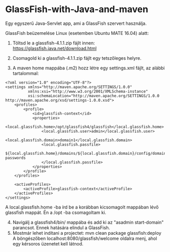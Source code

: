 # GlassFish-with-Java-and-maven
Egy egyszerű Java-Servlet app, ami a GlassFish szervert használja.

GlassFish beüzemelése Linux (esetemben Ubuntu MATE 16.04) alatt:
1. Töltsd le a glassfish-4.1.1.zip fájlt innen: https://glassfish.java.net/download.html

2. Csomagold ki a glassfish-4.1.1.zip fájlt egy tetszőleges helyre.

3. A maven home mappába (.m2) hozz létre egy settings.xml fájlt, az alábbi tartalommal:
```
<?xml version="1.0" encoding="UTF-8"?>
<settings xmlns="http://maven.apache.org/SETTINGS/1.0.0" 
          xmlns:xsi="http://www.w3.org/2001/XMLSchema-instance" 
          xsi:schemaLocation="http://maven.apache.org/SETTINGS/1.0.0 http://maven.apache.org/xsd/settings-1.0.0.xsd">
    <profiles>
        <profile>
            <id>glassfish-context</id>
            <properties>
                <local.glassfish.home>/opt/glassfish4/glassfish</local.glassfish.home>
                <local.glassfish.user>admin</local.glassfish.user>
                <local.glassfish.domain>domain1</local.glassfish.domain>
                <local.glassfish.passfile>
            ${local.glassfish.home}/domains/${local.glassfish.domain}/config/domain-passwords
                </local.glassfish.passfile>
            </properties>
        </profile>
    </profiles>
 
    <activeProfiles>
        <activeProfile>glassfish-context</activeProfile>
    </activeProfiles>
</settings>
```
A local.glassfish.home -ba írd be a korábban kicsomagolt mappában lévő glassfish mappát. Én a /opt -ba csomagoltam ki.

4. Navigálj a glassfish4/bin/ mappába és add ki az "asadmin start-domain" parancsot. Ennek hatására elindul a GlassFish.
5. Mostmár lehet indítani a projectet: mvn clean package glassfish:deploy
A böngészőben
localhost:8080/glassfish/welcome
oldalra menj, ahol egy kérsoros üzenetet kell látnod.
